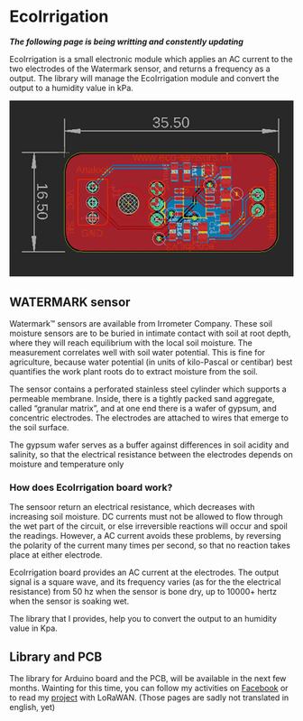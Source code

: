 # EcoIrrigation

***The following page is being writting and constently updating***

EcoIrrigation is a small electronic module which applies an AC current to the two electrodes of the Watermark sensor, and returns a frequency as a output.
The library will manage the EcoIrrigation module and convert the output to a humidity value in kPa.


![alt PCB](https://github.com/ecosensors/EcoIrrigation/blob/main/Assets/pcb-ecoirrigation.png)

## WATERMARK sensor
Watermark™ sensors are available from Irrometer Company. These soil moisture sensors are to be buried in intimate contact with soil at root depth, where they will reach equilibrium with the local soil moisture. The measurement correlates well with soil water potential. This is fine for agriculture, because water potential (in units of kilo-Pascal or centibar) best quantifies the work plant roots do to extract moisture from the soil.

The sensor contains a perforated stainless steel cylinder which supports a permeable membrane. Inside, there is a tightly packed sand aggregate, called “granular matrix”, and at one end there is a wafer of gypsum, and concentric electrodes. The electrodes are attached to wires that emerge to the soil surface.

The gypsum wafer serves as a buffer against differences in soil acidity and salinity, so that the electrical resistance between the electrodes depends on moisture and temperature only

### How does EcoIrrigation board work?
The sensoor return an electrical resistance, which decreases with increasing soil moisture. 
DC currents must not be allowed to flow through the wet part of the circuit, or else irreversible reactions will occur and spoil the readings. However, a AC current  avoids these problems, by reversing the polarity of the current many times per second, so that no reaction takes place at either electrode.

EcoIrrigation board provides an AC current at the electrodes. The output signal is a square wave, and its frequency varies (as for the the electrical resistance) from 50 hz when the sensor is bone dry, up to 10000+ hertz when the sensor is soaking wet.

The library that I provides, help you to convert the output to an humidity value in Kpa.


## Library and PCB
The library for Arduino board and the PCB, will be available in the next few months. Wainting for this time, you can follow my activities on [Facebook](https://www.facebook.com/ecosensors) or to read my [project](https://eco-sensors.ch/smart-irrigation/) with LoRaWAN. (Those pages are sadly not translated in english, yet)